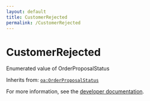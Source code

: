```yaml
---
layout: default
title: CustomerRejected
permalink: /CustomerRejected
---
```


# CustomerRejected
Enumerated value of OrderProposalStatus

Inherits from: [`oa:OrderProposalStatus`](https://openactive.io/OrderProposalStatus)

For more information, see the [developer documentation](https://developer.openactive.io/data-model/types/).